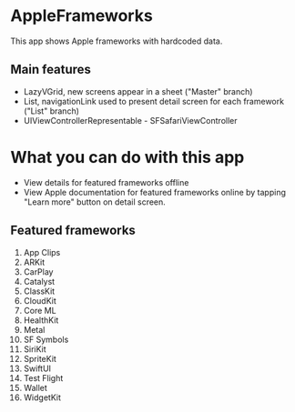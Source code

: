 # AppleFrameworks
This app shows Apple frameworks with hardcoded data.

## Main features
* LazyVGrid, new screens appear in a sheet ("Master" branch)
* List, navigationLink used to present detail screen for each framework ("List" branch)
* UIViewControllerRepresentable - SFSafariViewController

# What you can do with this app
* View details for featured frameworks offline
* View Apple documentation for featured frameworks online by tapping "Learn more" button on detail screen.

## Featured frameworks
1. App Clips
2. ARKit
3. CarPlay
4. Catalyst
5. ClassKit
6. CloudKit
7. Core ML
8. HealthKit
9. Metal
10. SF Symbols
11. SiriKit
12. SpriteKit
13. SwiftUI
14. Test Flight
15. Wallet
16. WidgetKit

